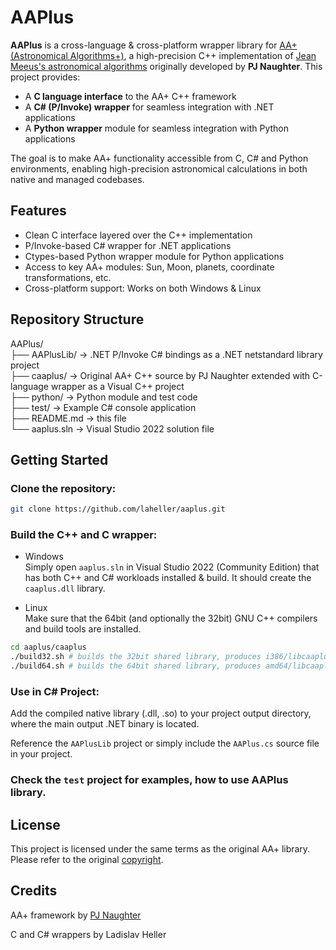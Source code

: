 # AAPlus

**AAPlus** is a cross-language & cross-platform wrapper library for [AA+ (Astronomical Algorithms+)](http://naughter.com/aa.html), a high-precision C++ implementation of [Jean Meeus's astronomical algorithms](https://www.amazon.com/Astronomical-Algorithms-Jean-Meeus/dp/0943396611) originally developed by **PJ Naughter**. This project provides:

- A **C language interface** to the AA+ C++ framework
- A **C# (P/Invoke) wrapper** for seamless integration with .NET applications
- A **Python wrapper** module for seamless integration with Python applications

The goal is to make AA+ functionality accessible from C, C# and Python environments, enabling high-precision astronomical calculations in both native and managed codebases.

## Features

- Clean C interface layered over the C++ implementation
- P/Invoke-based C# wrapper for .NET applications
- Ctypes-based Python wrapper module for Python applications
- Access to key AA+ modules: Sun, Moon, planets, coordinate transformations, etc.
- Cross-platform support: Works on both Windows & Linux

## Repository Structure

AAPlus/<br/>
├── AAPlusLib/ -> .NET P/Invoke C# bindings as a .NET netstandard library project<br/>
├── caaplus/ -> Original AA+ C++ source by PJ Naughter extended with C-language wrapper as a Visual C++ project<br/>
├── python/ -> Python module and test code<br/>
├── test/ -> Example C# console application<br/>
├── README.md -> this file<br/>
└── aaplus.sln -> Visual Studio 2022 solution file<br/>

## Getting Started

### Clone the repository:
```bash
git clone https://github.com/laheller/aaplus.git
```

### Build the C++ and C wrapper:
* Windows<br/>
&#9;Simply open `aaplus.sln` in Visual Studio 2022 (Community Edition) that has both C++ and C# workloads installed & build. It should create the `caaplus.dll` library.

* Linux<br/>
&#9;Make sure that the 64bit (and optionally the 32bit) GNU C++ compilers and build tools are installed.
```bash
cd aaplus/caaplus
./build32.sh # builds the 32bit shared library, produces i386/libcaaplus.so
./build64.sh # builds the 64bit shared library, produces amd64/libcaaplus.so
```

### Use in C# Project:
Add the compiled native library (.dll, .so) to your project output directory, where the main output .NET binary is located.

Reference the `AAPlusLib` project or simply include the `AAPlus.cs` source file in your project.

### Check the `test` project for examples, how to use AAPlus library.

## License
This project is licensed under the same terms as the original AA+ library. Please refer to the original [copyright](http://naughter.com/aa.html).

## Credits
AA+ framework by [PJ Naughter](mailto:pjna@naughter.com)

C and C# wrappers by Ladislav Heller
